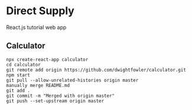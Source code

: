 # Direct Supply

React.js tutorial web app

## Calculator

~~~~dos
npx create-react-app calculator
cd calculator
git remote add origin https://github.com/dwightfowler/calculator.git
npm start
git pull --allow-unrelated-histories origin master
manually merge README.md
git add .
git commit -m "Merged with origin master"
git push --set-upstream origin master
~~~~
